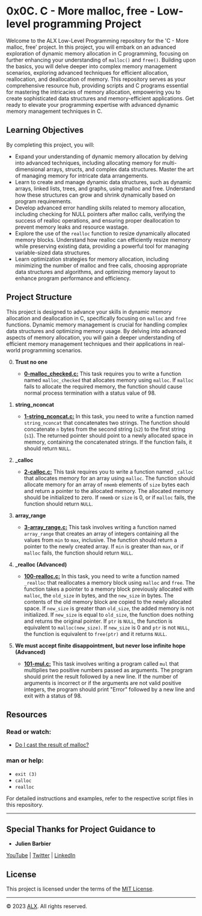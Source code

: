 # 0x0C. C - More malloc, free - Low-level programming Project

Welcome to the ALX Low-Level Programming repository for the 'C - More malloc, free' project. In this project, you will embark on an advanced exploration of dynamic memory allocation in C programming, focusing on further enhancing your understanding of `malloc()` and `free()`. Building upon the basics, you will delve deeper into complex memory management scenarios, exploring advanced techniques for efficient allocation, reallocation, and deallocation of memory. This repository serves as your comprehensive resource hub, providing scripts and C programs essential for mastering the intricacies of memory allocation, empowering you to create sophisticated data structures and memory-efficient applications. Get ready to elevate your programming expertise with advanced dynamic memory management techniques in C.

## Learning Objectives

By completing this project, you will:

- Expand your understanding of dynamic memory allocation by delving into advanced techniques, including allocating memory for multi-dimensional arrays, structs, and complex data structures. Master the art of managing memory for intricate data arrangements.
- Learn to create and manage dynamic data structures, such as dynamic arrays, linked lists, trees, and graphs, using malloc and free. Understand how these structures can grow and shrink dynamically based on program requirements.
- Develop advanced error handling skills related to memory allocation, including checking for NULL pointers after malloc calls, verifying the success of realloc operations, and ensuring proper deallocation to prevent memory leaks and resource wastage.
- Explore the use of the `realloc` function to resize dynamically allocated memory blocks. Understand how realloc can efficiently resize memory while preserving existing data, providing a powerful tool for managing variable-sized data structures.
- Learn optimization strategies for memory allocation, including minimizing the number of malloc and free calls, choosing appropriate data structures and algorithms, and optimizing memory layout to enhance program performance and efficiency.

## Project Structure

This project is designed to advance your skills in dynamic memory allocation and deallocation in C, specifically focusing on `malloc` and `free` functions. Dynamic memory management is crucial for handling complex data structures and optimizing memory usage. By delving into advanced aspects of memory allocation, you will gain a deeper understanding of efficient memory management techniques and their applications in real-world programming scenarios.

0. **Trust no one**
    - **[0-malloc_checked.c:](0-malloc_checked.c)** This task requires you to write a function named `malloc_checked` that allocates memory using `malloc`. If `malloc` fails to allocate the required memory, the function should cause normal process termination with a status value of 98.

1. **string_nconcat**
    - **[1-string_nconcat.c:](1-string_nconcat.c)** In this task, you need to write a function named `string_nconcat` that concatenates two strings. The function should concatenate `n` bytes from the second string (`s2`) to the first string (`s1`). The returned pointer should point to a newly allocated space in memory, containing the concatenated strings. If the function fails, it should return `NULL`.

2. **_calloc**
    - **[2-calloc.c:](2-calloc.c)** This task requires you to write a function named `_calloc` that allocates memory for an array using `malloc`. The function should allocate memory for an array of `nmemb` elements of `size` bytes each and return a pointer to the allocated memory. The allocated memory should be initialized to zero. If `nmemb` or `size` is 0, or if `malloc` fails, the function should return `NULL`.

3. **array_range**
    - **[3-array_range.c:](3-array_range.c)** This task involves writing a function named `array_range` that creates an array of integers containing all the values from `min` to `max`, inclusive. The function should return a pointer to the newly created array. If `min` is greater than `max`, or if `malloc` fails, the function should return `NULL`.

4. **_realloc (Advanced)**
    - **[100-realloc.c:](100-realloc.c)** In this task, you need to write a function named `_realloc` that reallocates a memory block using `malloc` and `free`. The function takes a pointer to a memory block previously allocated with `malloc`, the `old_size` in bytes, and the `new_size` in bytes. The contents of the old memory block are copied to the newly allocated space. If `new_size` is greater than `old_size`, the added memory is not initialized. If `new_size` is equal to `old_size`, the function does nothing and returns the original pointer. If `ptr` is `NULL`, the function is equivalent to `malloc(new_size)`. If `new_size` is 0 and `ptr` is not `NULL`, the function is equivalent to `free(ptr)` and it returns `NULL`.

5. **We must accept finite disappointment, but never lose infinite hope (Advanced)**
    - **[101-mul.c:](101-mul.c)** This task involves writing a program called `mul` that multiplies two positive numbers passed as arguments. The program should print the result followed by a new line. If the number of arguments is incorrect or if the arguments are not valid positive integers, the program should print "Error" followed by a new line and exit with a status of 98.

## Resources

### Read or watch:

- [Do I cast the result of malloc?](https://stackoverflow.com/questions/605845/should-i-cast-the-result-of-malloc)

### man or help:

- `exit (3)`
- `calloc`
- `realloc`

For detailed instructions and examples, refer to the respective script files in this repository.

---

## Special Thanks for Project Guidance to 

- **Julien Barbier**

[YouTube](https://www.youtube.com/@0xJulien) | [Twitter](https://twitter.com/julienbarbier42) | [LinkedIn](https://www.linkedin.com/in/julienbarbier/)

## License

This project is licensed under the terms of the [MIT License](https://www.alxafrica.com/terms-conditions-portal/).

---

© 2023 [ALX](https://www.alxafrica.com/). All rights reserved.
